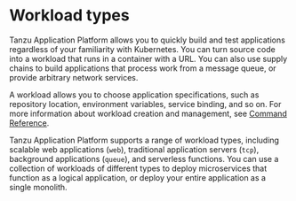 # Workload types

Tanzu Application Platform allows you to quickly build and test applications regardless of your familiarity with Kubernetes.
You can turn source code into a workload that runs in a container with a URL.
You can also use supply chains to build applications that process work from a message queue,
or provide arbitrary network services.

A workload allows you to choose application specifications, such as
repository location, environment variables, service binding, and so on.
For more information about workload creation and management, see
[Command Reference](../cli-plugins/apps/command-reference.md).

Tanzu Application Platform supports a range of workload types,
including scalable web applications (`web`), traditional application
servers (`tcp`), background applications (`queue`), and serverless functions.
You can use a collection of workloads of different types to deploy
microservices that function as a logical application, or deploy your
entire application as a single monolith.
